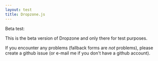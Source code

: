 ```yaml
---
layout: test
title: Dropzone.js
---
```


<section markdown="1">

Beta test:

<div id="dropzone"><form action="http://www.torrentplease.com/dropzone.php" class="dropzone" id="demo-upload">
</form></div>


This is the beta version of Dropzone and only there for test purposes.

If you encounter any problems (fallback forms are *not* problems), please create
a github issue (or e-mail me if you don't have a github account).


</section>

